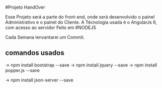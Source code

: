 #Projeto HandOver

Esse Projeto será a parte do front-end, onde será desenvolvido o painel Administrativo e o painel do Cliente.
A Técnologia usada é o AngularJs 6, com acesso ao servidor Feito em #NODEJS

Cada Semana lenvantarei um Commit.

## comandos usados
-> npm install bootstrap --save
-> npm install jquery --save
-> npm install popper.js --save

-> npm install json-server --save

